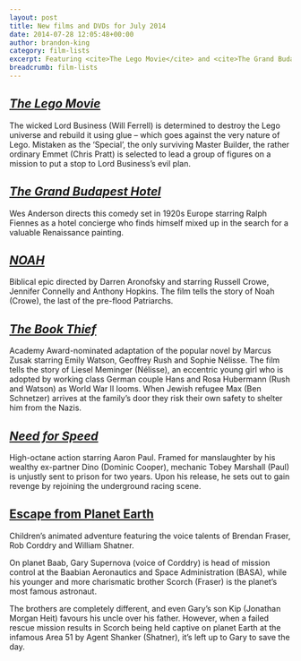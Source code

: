 ```yaml
---
layout: post
title: New films and DVDs for July 2014
date: 2014-07-28 12:05:48+00:00
author: brandon-king
category: film-lists
excerpt: Featuring <cite>The Lego Movie</cite> and <cite>The Grand Budapest Hotel</cite>.
breadcrumb: film-lists
---
```

## [<cite>The Lego Movie</cite>](http://suffolk.spydus.co.uk/cgi-bin/spydus.exe/ENQ/OPAC/BIBENQ/43258080?QRY=CTIBIB%3C%20IRN(39260262)&QRYTEXT=The%20Grand%20Budapest%20Hotel%20%5Bvideorecording%5D)

The wicked Lord Business (Will Ferrell) is determined to destroy the Lego universe and rebuild it using glue – which goes against the very nature of Lego. Mistaken as the ‘Special’, the only surviving Master Builder, the rather ordinary Emmet (Chris Pratt) is selected to lead a group of figures on a mission to put a stop to Lord Business&#8217;s evil plan.

## [<cite>The Grand Budapest Hotel</cite>](http://suffolk.spydus.co.uk/cgi-bin/spydus.exe/ENQ/OPAC/BIBENQ/43275483?QRY=CTIBIB%3C%20IRN%2839260262%29&QRYTEXT=The%20Grand%20Budapest%20Hotel%20[videorecording])

Wes Anderson directs this comedy set in 1920s Europe starring Ralph Fiennes as a hotel concierge who finds himself mixed up in the search for a valuable Renaissance painting.

## [<cite>NOAH</cite>](http://suffolk.spydus.co.uk/cgi-bin/spydus.exe/ENQ/OPAC/BIBENQ/43277358?QRY=CTIBIB%3C%20IRN%285561236%29&QRYTEXT=Noah%20[videorecording])

Biblical epic directed by Darren Aronofsky and starring Russell Crowe, Jennifer Connelly and Anthony Hopkins. The film tells the story of Noah (Crowe), the last of the pre-flood Patriarchs.

## [<cite>The Book Thief</cite>](http://suffolk.spydus.co.uk/cgi-bin/spydus.exe/ENQ/OPAC/BIBENQ/43292074?QRY=CTIBIB%3C%20IRN%2839260261%29&QRYTEXT=The%20book%20thief%20[videorecording])

Academy Award-nominated adaptation of the popular novel by Marcus Zusak starring Emily Watson, Geoffrey Rush and Sophie Nélisse. The film tells the story of Liesel Meminger (Nélisse), an eccentric young girl who is adopted by working class German couple Hans and Rosa Hubermann (Rush and Watson) as World War II looms. When Jewish refugee Max (Ben Schnetzer) arrives at the family&#8217;s door they risk their own safety to shelter him from the Nazis.

## [<cite>Need for Speed</cite>](http://suffolk.spydus.co.uk/cgi-bin/spydus.exe/ENQ/OPAC/BIBENQ/43313626?QRY=CTIBIB%3C%20IRN%2840612558%29&QRYTEXT=Need%20for%20speed%20[videorecording])

High-octane action starring Aaron Paul. Framed for manslaughter by his wealthy ex-partner Dino (Dominic Cooper), mechanic Tobey Marshall (Paul) is unjustly sent to prison for two years. Upon his release, he sets out to gain revenge by rejoining the underground racing scene.

## [Escape from Planet Earth</cite>](http://suffolk.spydus.co.uk/cgi-bin/spydus.exe/ENQ/OPAC/BIBENQ/43315330?QRY=CTIBIB%3C%20IRN%2839945601%29&QRYTEXT=Escape%20from%20planet%20earth%20[videorecording])

Children&#8217;s animated adventure featuring the voice talents of Brendan Fraser, Rob Corddry and William Shatner.

On planet Baab, Gary Supernova (voice of Corddry) is head of mission control at the Baabian Aeronautics and Space Administration (BASA), while his younger and more charismatic brother Scorch (Fraser) is the planet&#8217;s most famous astronaut.

The brothers are completely different, and even Gary&#8217;s son Kip (Jonathan Morgan Heit) favours his uncle over his father. However, when a failed rescue mission results in Scorch being held captive on planet Earth at the infamous Area 51 by Agent Shanker (Shatner), it&#8217;s left up to Gary to save the day.
